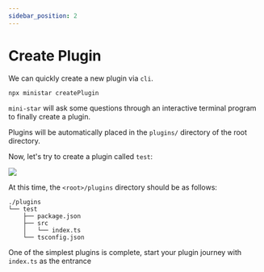 ```yaml
---
sidebar_position: 2
---
```


# Create Plugin

We can quickly create a new plugin via `cli`.

```bash
npx ministar createPlugin
```

`mini-star` will ask some questions through an interactive terminal program to finally create a plugin.

Plugins will be automatically placed in the `plugins/` directory of the root directory.

Now, let's try to create a plugin called `test`:

![](/img/docs/createPlugin.jpg)

At this time, the `<root>/plugins` directory should be as follows:
```
./plugins
└── test
    ├── package.json
    ├── src
    │   └── index.ts
    └── tsconfig.json
```

One of the simplest plugins is complete, start your plugin journey with `index.ts` as the entrance
